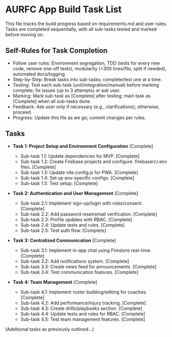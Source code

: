 
# AURFC App Build Task List

This file tracks the build progress based on requirements.md and user rules. Tasks are completed sequentially, with all sub-tasks tested and marked before moving on.

## Self-Rules for Task Completion
- Follow user rules: Environment segregation, TDD (tests for every new code, remove one-off tests), modularity (<300 lines/file, split if needed), automated docs/logging.
- Step-by-Step: Break tasks into sub-tasks; complete/test one at a time.
- Testing: Test each sub-task (unit/integration/manual) before marking complete; fix issues (up to 3 attempts) or ask user.
- Marking: Mark sub-task as [Complete] after testing; main task as [Complete] when all sub-tasks done.
- Feedback: Ask user only if necessary (e.g., clarifications); otherwise, proceed.
- Progress: Update this file as we go; commit changes per rules.

## Tasks
- **Task 1: Project Setup and Environment Configuration** [Complete]
  - Sub-task 1.1: Update dependencies for MVP. [Complete]
  - Sub-task 1.2: Create Firebase projects and configure .firebaserc/.env files. [Complete]
  - Sub-task 1.3: Update vite.config.js for PWA. [Complete]
  - Sub-task 1.4: Set up env-specific configs. [Complete]
  - Sub-task 1.5: Test setup. [Complete]

- **Task 2: Authentication and User Management** [Complete]
  - Sub-task 2.1: Implement sign-up/login with roles/consent. [Complete]
  - Sub-task 2.2: Add password reset/email verification. [Complete]
  - Sub-task 2.3: Profile updates with RBAC. [Complete]
  - Sub-task 2.4: Update tests and rules. [Complete]
  - Sub-task 2.5: Test auth flow. [Complete]

- **Task 3: Centralized Communication** [Complete]
  - Sub-task 3.1: Implement in-app chat using Firestore real-time. [Complete]
  - Sub-task 3.2: Add notifications system. [Complete]
  - Sub-task 3.3: Create news feed for announcements. [Complete]
  - Sub-task 3.4: Test communication features. [Complete]

- **Task 4: Team Management** [Complete]
  - Sub-task 4.1: Implement roster building/editing for coaches. [Complete]
  - Sub-task 4.2: Add performance/injury tracking. [Complete]
  - Sub-task 4.3: Create drills/playbooks section. [Complete]
  - Sub-task 4.4: Update tests and rules for RBAC. [Complete]
  - Sub-task 4.5: Test team management features. [Complete]

(Additional tasks as previously outlined...) 